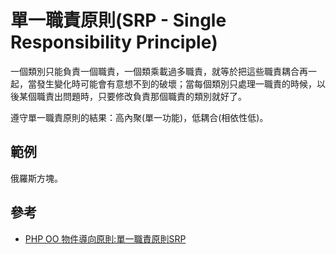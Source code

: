 # 單一職責原則(SRP - Single Responsibility Principle)
一個類別只能負責一個職責，一個類乘載過多職責，就等於把這些職責耦合再一起，當發生變化時可能會有意想不到的破壞；當每個類別只處理一職責的時候，以後某個職責出問題時，只要修改負責那個職責的類別就好了。

遵守單一職責原則的結果：高內聚(單一功能)，低耦合(相依性低)。

## 範例
俄羅斯方塊。

## 參考
- [PHP OO 物件導向原則:單一職責原則SRP](https://wadehuanglearning.blogspot.com/2017/08/php-oo.html)
